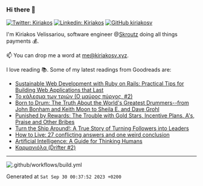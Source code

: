 ### Hi there 👋

[![Twitter: Kiriakos](https://img.shields.io/twitter/follow/k_velissariou?style=social)](https://twitter.com/k_velissariou)
[![Linkedin: Kiriakos](https://img.shields.io/badge/-kiriakos-blue?style=flat&logo=Linkedin&logoColor=white&link=https://www.linkedin.com/in/kiriakosv/)](https://www.linkedin.com/in/kiriakosv/)
[![GitHub kiriakosv](https://img.shields.io/github/followers/kiriakosv?label=follow&style=social)](https://github.com/kiriakosv)

I'm Kiriakos Velissariou, software engineer @[Skroutz](https://www.skroutz.gr) doing all things payments 💰.

📫 You can drop me a word at [me@kiriakosv.xyz](mailto:me@kiriakosv.xyz).

I love reading 📚. Some of my latest readings from Goodreads are:
* [Sustainable Web Development with Ruby on Rails: Practical Tips for Building Web Applications that Last](https://www.goodreads.com/book/show/56340995-sustainable-web-development-with-ruby-on-rails)
* [Το κάλεσμα των τριών (Ο μαύρος πύργος, #2)](https://www.goodreads.com/book/show/16136421)
* [Born to Drum: The Truth About the World's Greatest Drummers--from John Bonham and Keith Moon to Sheila E. and Dave Grohl](https://www.goodreads.com/book/show/25816953-born-to-drum)
* [Punished by Rewards: The Trouble with Gold Stars, Incentive Plans, A's, Praise and Other Bribes](https://www.goodreads.com/book/show/541132.Punished_by_Rewards)
* [Turn the Ship Around!: A True Story of Turning Followers into Leaders](https://www.goodreads.com/book/show/16158601-turn-the-ship-around)
* [How to Live: 27 conflicting answers and one weird conclusion](https://www.goodreads.com/book/show/60843571-how-to-live)
* [Artificial Intelligence: A Guide for Thinking Humans](https://www.goodreads.com/book/show/43565360-artificial-intelligence)
* [Καρμανιόλα (Drifter #2)](https://www.goodreads.com/book/show/57805177)

---

![.github/workflows/build.yml](https://github.com/kiriakosv/kiriakosv/workflows/.github/workflows/build.yml/badge.svg)

Generated at `Sat Sep 30 00:37:52 2023 +0200`
